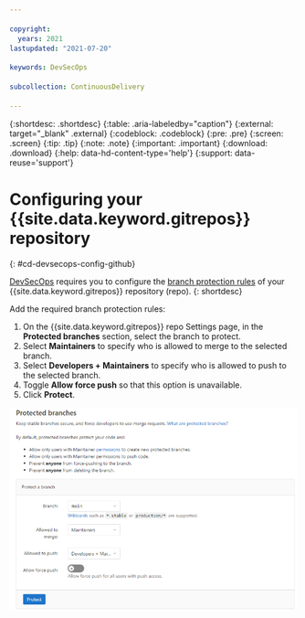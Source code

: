 ```yaml
---

copyright:
  years: 2021
lastupdated: "2021-07-20"

keywords: DevSecOps

subcollection: ContinuousDelivery

---
```


{:shortdesc: .shortdesc}
{:table: .aria-labeledby="caption"}
{:external: target="_blank" .external}
{:codeblock: .codeblock}
{:pre: .pre}
{:screen: .screen}
{:tip: .tip}
{:note: .note}
{:important: .important}
{:download: .download}
{:help: data-hd-content-type='help'}
{:support: data-reuse='support'}

# Configuring your {{site.data.keyword.gitrepos}} repository
{: #cd-devsecops-config-github}

[DevSecOps](/docs/ContinuousDelivery?topic=ContinuousDelivery-cd-devsecops-arch) requires you to configure the [branch protection rules](https://us-south.git.cloud.ibm.com/help/user/project/protected_branches) of your {{site.data.keyword.gitrepos}} repository (repo).
{: shortdesc}

Add the required branch protection rules:

1. On the {{site.data.keyword.gitrepos}} repo Settings page, in the **Protected branches** section, select the branch to protect.
1. Select **Maintainers** to specify who is allowed to merge to the selected branch.
1. Select **Developers + Maintainers** to specify who is allowed to push to the selected branch.
1. Toggle **Allow force push** so that this option is unavailable.
1. Click **Protect**.

 ![Branch protection rules](images/grit-branch-protection-rules-screenshot.png)

